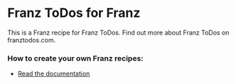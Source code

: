 # Franz ToDos for Franz
This is a Franz recipe for Franz ToDos. Find out more about Franz ToDos on franztodos.com.

### How to create your own Franz recipes:
* [Read the documentation](https://github.com/meetfranz/plugins)
